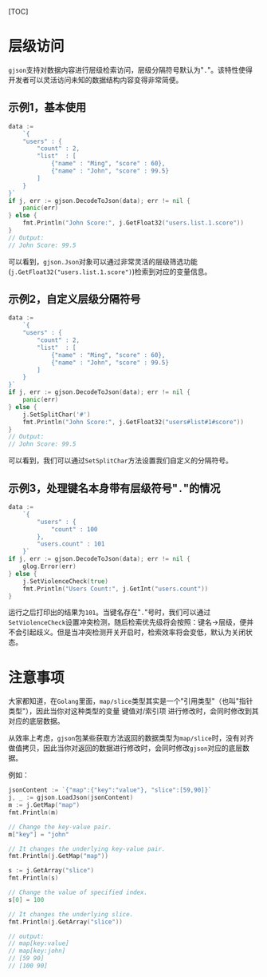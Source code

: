 [TOC]


# 层级访问

`gjson`支持对数据内容进行层级检索访问，层级分隔符号默认为"`.`"。该特性使得开发者可以灵活访问未知的数据结构内容变得非常简便。

## 示例1，基本使用
```go
data :=
    `{
    "users" : {
        "count" : 2,
        "list"  : [
            {"name" : "Ming", "score" : 60},
            {"name" : "John", "score" : 99.5}
        ]
    }
}`
if j, err := gjson.DecodeToJson(data); err != nil {
    panic(err)
} else {
    fmt.Println("John Score:", j.GetFloat32("users.list.1.score"))
}
// Output:
// John Score: 99.5
```

可以看到，`gjson.Json`对象可以通过非常灵活的层级筛选功能(`j.GetFloat32("users.list.1.score")`)检索到对应的变量信息。

## 示例2，自定义层级分隔符号
```go
data :=
    `{
    "users" : {
        "count" : 2,
        "list"  : [
            {"name" : "Ming", "score" : 60},
            {"name" : "John", "score" : 99.5}
        ]
    }
}`
if j, err := gjson.DecodeToJson(data); err != nil {
    panic(err)
} else {
    j.SetSplitChar('#')
    fmt.Println("John Score:", j.GetFloat32("users#list#1#score"))
}
// Output:
// John Score: 99.5
```
可以看到，我们可以通过`SetSplitChar`方法设置我们自定义的分隔符号。
    
## 示例3，处理键名本身带有层级符号"`.`"的情况
```go
data :=
    `{
        "users" : {
            "count" : 100
        },
        "users.count" : 101
    }`
if j, err := gjson.DecodeToJson(data); err != nil {
    glog.Error(err)
} else {
    j.SetViolenceCheck(true)
    fmt.Println("Users Count:", j.GetInt("users.count"))
}
```
运行之后打印出的结果为`101`。当键名存在"`.`"号时，我们可以通过`SetViolenceCheck`设置冲突检测，随后检索优先级将会按照：键名->层级，便并不会引起歧义。但是当冲突检测开关开启时，检索效率将会变低，默认为关闭状态。



# 注意事项

大家都知道，在`Golang`里面，`map/slice`类型其实是一个"引用类型"（也叫"指针类型"），因此当你对这种类型的变量 键值对/索引项 进行修改时，会同时修改到其对应的底层数据。

从效率上考虑，`gjson`包某些获取方法返回的数据类型为`map/slice`时，没有对齐做值拷贝，因此当你对返回的数据进行修改时，会同时修改`gjson`对应的底层数据。

例如：
```go
jsonContent := `{"map":{"key":"value"}, "slice":[59,90]}`
j, _ := gjson.LoadJson(jsonContent)
m := j.GetMap("map")
fmt.Println(m)

// Change the key-value pair.
m["key"] = "john"

// It changes the underlying key-value pair.
fmt.Println(j.GetMap("map"))

s := j.GetArray("slice")
fmt.Println(s)

// Change the value of specified index.
s[0] = 100

// It changes the underlying slice.
fmt.Println(j.GetArray("slice"))

// output:
// map[key:value]
// map[key:john]
// [59 90]
// [100 90]
```








